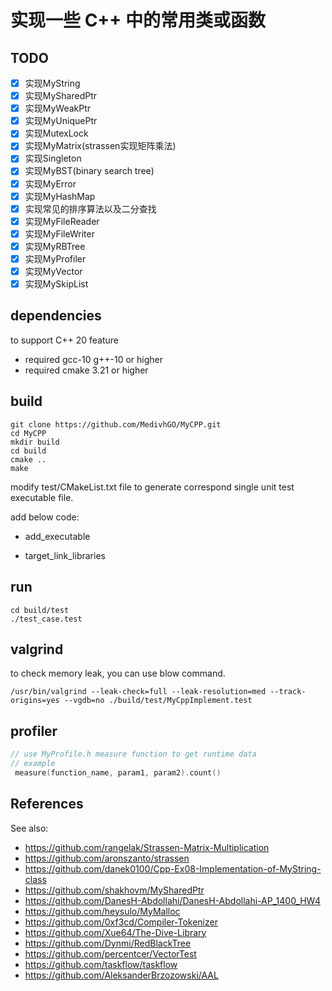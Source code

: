 # 实现一些 C++ 中的常用类或函数

## TODO

- [x] 实现MyString
- [x] 实现MySharedPtr
- [x] 实现MyWeakPtr
- [x] 实现MyUniquePtr
- [x] 实现MutexLock
- [x] 实现MyMatrix(strassen实现矩阵乘法)
- [x] 实现Singleton
- [x] 实现MyBST(binary search tree)
- [x] 实现MyError
- [x] 实现MyHashMap
- [x] 实现常见的排序算法以及二分查找
- [x] 实现MyFileReader
- [x] 实现MyFileWriter
- [x] 实现MyRBTree
- [x] 实现MyProfiler
- [x] 实现MyVector
- [x] 实现MySkipList

## dependencies

to support C++ 20 feature

- required gcc-10 g++-10 or higher
- required cmake 3.21 or higher

## build

```shell
git clone https://github.com/MedivhGO/MyCPP.git
cd MyCPP
mkdir build
cd build
cmake ..
make
```

modify test/CMakeList.txt file to generate correspond single unit test executable file.

add below code:

- add_executable

- target_link_libraries

## run

```shell
cd build/test
./test_case.test
```

## valgrind

to check memory leak, you can use blow command.

```shell
/usr/bin/valgrind --leak-check=full --leak-resolution=med --track-origins=yes --vgdb=no ./build/test/MyCppImplement.test
```

## profiler

```C++
// use MyProfile.h measure function to get runtime data
// example
 measure(function_name, param1, param2).count()
```


## References

See also:

- https://github.com/rangelak/Strassen-Matrix-Multiplication
- https://github.com/aronszanto/strassen
- https://github.com/danek0100/Cpp-Ex08-Implementation-of-MyString-class
- https://github.com/shakhovm/MySharedPtr
- https://github.com/DanesH-Abdollahi/DanesH-Abdollahi-AP_1400_HW4
- https://github.com/heysulo/MyMalloc
- https://github.com/0xf3cd/Compiler-Tokenizer
- https://github.com/Xue64/The-Dive-Library
- https://github.com/Dynmi/RedBlackTree
- https://github.com/percentcer/VectorTest
- https://github.com/taskflow/taskflow
- https://github.com/AleksanderBrzozowski/AAL
